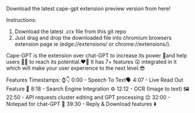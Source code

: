 Download the latest cape-gpt extension preview version from here!

Instructions:

1. Download the latest .crx file from this git repo
2. Just drag and drop the downloaded file into chromium browsers extension page ie (edge://extensions/ or chrome://extensions/).

Cape-GPT is the extension over chat-GPT to increase its power 💪and help users 🙎‍♂️ to reach its potential.❤️‍🔥
It has 7+ features 😲 integrated in it which will make your user experience to the next level.😎

Features Timestamps: ⌚👇
0:00 - Speech To Text🗣️
4:07 - Live Read Out Feature 📕
8:18 - Search Engine Integration ⚙️
12:12 - OCR (Image to text) 🖼️
22:50 - API requests cluster editing and GPT processing 😌
32:00 - Notepad for chat-GPT 📝
39:30 - Reply & Download features ⬇️

